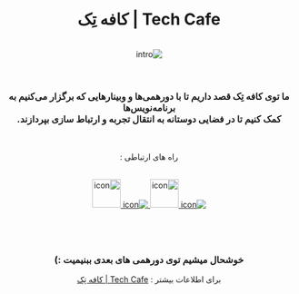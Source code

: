 <div align="center" dir="rtl">
    <h1>Tech Cafe | کافه تِک</h1>
    <br>
    <img src="https://github.com/techcafee/.github/raw/main/profile/intro.gif" alt="intro" w />
    <br>
    <br>
    <h1></h1>
    <h3>ما توی کافه تِک قصد داریم تا با دورهمی‌ها و وبینار‌هایی که برگزار می‌کنیم به برنامه‌‌نویس‌‌ها<br>
کمک کنیم تا در فضایی دوستانه به انتقال تجربه و ارتباط سازی بپردازند.</h3><br>
    <p href="">راه های ارتباطی : </p><br>
    <a href="https://www.linkedin.com/company/tech-cafee"><img src="https://github.com/gauravghongde/social-icons/blob/master/SVG/Color/LinkedIN.svg" alt="icon"/>
    </a>
    <a href="https://www.instagram.com/techcafe_official/"><img src="https://github.com/gauravghongde/social-icons/blob/master/SVG/Color/Instagram.svg" alt="icon" width="50" height="50"/>
    </a>
    <a href="https://t.me/techcafee"><img src="https://github.com/gauravghongde/social-icons/blob/master/SVG/Color/Telegram.svg" alt="icon"/>
    </a>
    <a href="https://discord.gg/6v4vuMe8Az"><img src="https://cdn-icons-png.flaticon.com/512/2626/2626288.png" alt="icon" width="50" height="50"/>
    </a> <br>
    <h1></h1>
    <br>
    <h3>خوشحال میشیم توی دورهمی های بعدی ببنیمیت :)</h3>
    <p >برای اطلاعات بیشتر :
     <span><a href="https://redl.ink/techcAFE/links">Tech Cafe | کافه تِک
</a></span></p><br>
</div>
